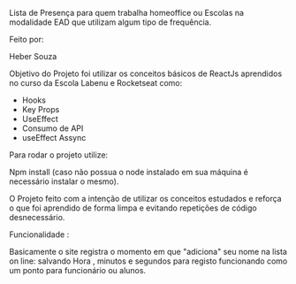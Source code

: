Lista de Presença para quem trabalha homeoffice ou Escolas na modalidade EAD que utilizam algum tipo de frequência.


Feito por:

Heber Souza 


Objetivo do Projeto foi utilizar os conceitos básicos de ReactJs aprendidos no curso da Escola Labenu e Rocketseat como:

- Hooks
- Key Props
- UseEffect
- Consumo  de API
- useEffect Assync



Para rodar o projeto utilize:

Npm install (caso não possua o node instalado em sua máquina é necessário instalar o mesmo).



O Projeto feito com a intenção de utilizar os conceitos estudados e reforça o que foi aprendido de forma limpa e evitando repetições de código desnecessário.


Funcionalidade :

Basicamente o site registra o momento em que "adiciona" seu nome na lista on line: salvando Hora , minutos e segundos para registo funcionando como um ponto para funcionário ou alunos.




